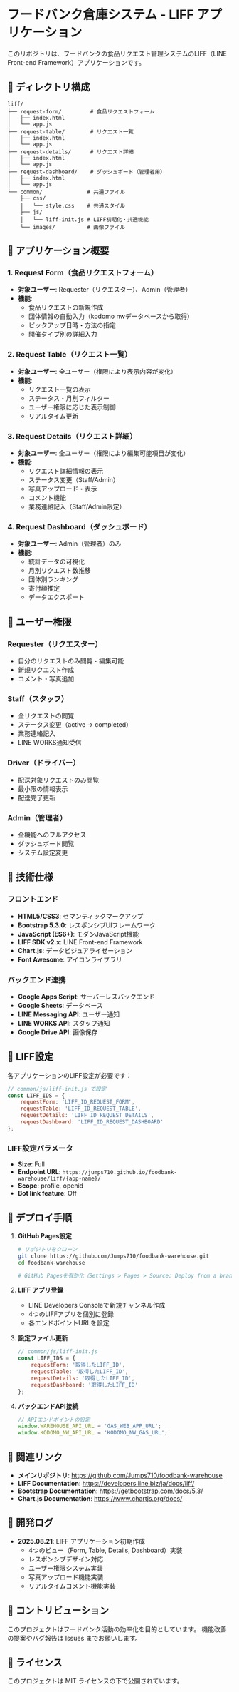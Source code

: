 # フードバンク倉庫システム - LIFF アプリケーション

このリポジトリは、フードバンクの食品リクエスト管理システムのLIFF（LINE Front-end Framework）アプリケーションです。

## 📁 ディレクトリ構成

```
liff/
├── request-form/         # 食品リクエストフォーム
│   ├── index.html
│   └── app.js
├── request-table/        # リクエスト一覧
│   ├── index.html
│   └── app.js
├── request-details/      # リクエスト詳細
│   ├── index.html
│   └── app.js
├── request-dashboard/    # ダッシュボード（管理者用）
│   ├── index.html
│   └── app.js
└── common/              # 共通ファイル
    ├── css/
    │   └── style.css    # 共通スタイル
    ├── js/
    │   └── liff-init.js # LIFF初期化・共通機能
    └── images/          # 画像ファイル
```

## 🚀 アプリケーション概要

### 1. Request Form（食品リクエストフォーム）
- **対象ユーザー**: Requester（リクエスター）、Admin（管理者）
- **機能**:
  - 食品リクエストの新規作成
  - 団体情報の自動入力（kodomo nwデータベースから取得）
  - ピックアップ日時・方法の指定
  - 開催タイプ別の詳細入力

### 2. Request Table（リクエスト一覧）
- **対象ユーザー**: 全ユーザー（権限により表示内容が変化）
- **機能**:
  - リクエスト一覧の表示
  - ステータス・月別フィルター
  - ユーザー権限に応じた表示制御
  - リアルタイム更新

### 3. Request Details（リクエスト詳細）
- **対象ユーザー**: 全ユーザー（権限により編集可能項目が変化）
- **機能**:
  - リクエスト詳細情報の表示
  - ステータス変更（Staff/Admin）
  - 写真アップロード・表示
  - コメント機能
  - 業務連絡記入（Staff/Admin限定）

### 4. Request Dashboard（ダッシュボード）
- **対象ユーザー**: Admin（管理者）のみ
- **機能**:
  - 統計データの可視化
  - 月別リクエスト数推移
  - 団体別ランキング
  - 寄付額推定
  - データエクスポート

## 👥 ユーザー権限

### Requester（リクエスター）
- 自分のリクエストのみ閲覧・編集可能
- 新規リクエスト作成
- コメント・写真追加

### Staff（スタッフ）
- 全リクエストの閲覧
- ステータス変更（active → completed）
- 業務連絡記入
- LINE WORKS通知受信

### Driver（ドライバー）
- 配送対象リクエストのみ閲覧
- 最小限の情報表示
- 配送完了更新

### Admin（管理者）
- 全機能へのフルアクセス
- ダッシュボード閲覧
- システム設定変更

## 🔧 技術仕様

### フロントエンド
- **HTML5/CSS3**: セマンティックマークアップ
- **Bootstrap 5.3.0**: レスポンシブUIフレームワーク
- **JavaScript (ES6+)**: モダンJavaScript機能
- **LIFF SDK v2.x**: LINE Front-end Framework
- **Chart.js**: データビジュアライゼーション
- **Font Awesome**: アイコンライブラリ

### バックエンド連携
- **Google Apps Script**: サーバーレスバックエンド
- **Google Sheets**: データベース
- **LINE Messaging API**: ユーザー通知
- **LINE WORKS API**: スタッフ通知
- **Google Drive API**: 画像保存

## 📱 LIFF設定

各アプリケーションのLIFF設定が必要です：

```javascript
// common/js/liff-init.js で設定
const LIFF_IDS = {
    requestForm: 'LIFF_ID_REQUEST_FORM',
    requestTable: 'LIFF_ID_REQUEST_TABLE', 
    requestDetails: 'LIFF_ID_REQUEST_DETAILS',
    requestDashboard: 'LIFF_ID_REQUEST_DASHBOARD'
};
```

### LIFF設定パラメータ
- **Size**: Full
- **Endpoint URL**: `https://jumps710.github.io/foodbank-warehouse/liff/{app-name}/`
- **Scope**: profile, openid
- **Bot link feature**: Off

## 🚀 デプロイ手順

1. **GitHub Pages設定**
   ```bash
   # リポジトリをクローン
   git clone https://github.com/Jumps710/foodbank-warehouse.git
   cd foodbank-warehouse
   
   # GitHub Pagesを有効化（Settings > Pages > Source: Deploy from a branch > main）
   ```

2. **LIFF アプリ登録**
   - LINE Developers Consoleで新規チャンネル作成
   - 4つのLIFFアプリを個別に登録
   - 各エンドポイントURLを設定

3. **設定ファイル更新**
   ```javascript
   // common/js/liff-init.js
   const LIFF_IDS = {
       requestForm: '取得したLIFF_ID',
       requestTable: '取得したLIFF_ID',
       requestDetails: '取得したLIFF_ID', 
       requestDashboard: '取得したLIFF_ID'
   };
   ```

4. **バックエンドAPI接続**
   ```javascript
   // APIエンドポイントの設定
   window.WAREHOUSE_API_URL = 'GAS_WEB_APP_URL';
   window.KODOMO_NW_API_URL = 'KODOMO_NW_GAS_URL';
   ```

## 🔗 関連リンク

- **メインリポジトリ**: https://github.com/Jumps710/foodbank-warehouse
- **LIFF Documentation**: https://developers.line.biz/ja/docs/liff/
- **Bootstrap Documentation**: https://getbootstrap.com/docs/5.3/
- **Chart.js Documentation**: https://www.chartjs.org/docs/

## 📝 開発ログ

- **2025.08.21**: LIFF アプリケーション初期作成
  - 4つのビュー（Form, Table, Details, Dashboard）実装
  - レスポンシブデザイン対応
  - ユーザー権限システム実装
  - 写真アップロード機能実装
  - リアルタイムコメント機能実装

## 🤝 コントリビューション

このプロジェクトはフードバンク活動の効率化を目的としています。
機能改善の提案やバグ報告は Issues までお願いします。

## 📄 ライセンス

このプロジェクトは MIT ライセンスの下で公開されています。